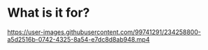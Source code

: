 # What is it for?


https://user-images.githubusercontent.com/99741291/234258800-a5d2516b-0742-4325-8a54-e7dc8d8ab948.mp4

